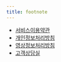 ```yaml
---
title: footnote
---
```


* [서비스이용약관](http://www.beautypoint.co.kr/footer/agreement.do)
* [개인정보처리방침](http://www.beautypoint.co.kr/footer/privacy.do?appYn=undefined&sessionKey=undefined)
* [영상정보처리방침](http://www.apgroup.com/int/ko/misc/terms/cctv-policies-and-procedures.html)
* [고객상담실](http://www.apgroup.com/int/ko/misc/customer-center/faq.html)
